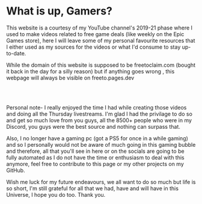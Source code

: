 # What is up, Gamers?
This website is a courtesy of my YouTube channel's 2019-21 phase where I used to make videos related to free game deals (like weekly on the Epic Games store), here I will leave some of my personal favourite resources that I either used as my sources for the videos or what I'd consume to stay up-to-date.

While the domain of this website is supposed to be freetoclaim.com (bought it back in the day for a silly reason) but if anything goes wrong , this webpage will always be visible on freeto.pages.dev

<br>
<br>

Personal note- I really enjoyed the time I had while creating those videos and doing all the Thursday livestreams. I'm glad I had the privilage to do so and get so much love from you guys, all the 8500+ people who were in my Discord, you guys were the best source and nothing can surpass that.

Also, I no longer have a gaming pc (got a PS5 for once in a while gaming) and so I personally would not be aware of much going in this gaming bubble and therefore, all that you'll see in here or on the socials are going to be fully automated as I do not have the time or enthusiasm to deal with this anymore, feel free to contribute to this page or my other projects on my GitHub.

Wish me luck for my future endeavours, we all want to do so much but life is so short, I'm still grateful for all that we had, have and will have in this Universe, I hope you do too. Thank you.


